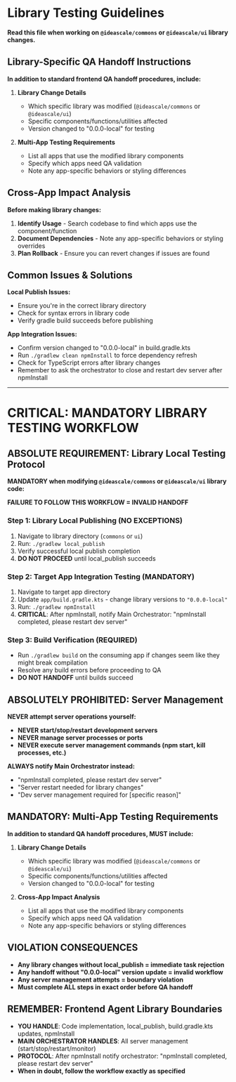# Library Testing Guidelines

**Read this file when working on `@ideascale/commons` or `@ideascale/ui` library changes.**


## Library-Specific QA Handoff Instructions

**In addition to standard frontend QA handoff procedures, include:**

1. **Library Change Details**
   - Which specific library was modified (`@ideascale/commons` or `@ideascale/ui`)
   - Specific components/functions/utilities affected
   - Version changed to "0.0.0-local" for testing

2. **Multi-App Testing Requirements**
   - List all apps that use the modified library components
   - Specify which apps need QA validation
   - Note any app-specific behaviors or styling differences

## Cross-App Impact Analysis

**Before making library changes:**

1. **Identify Usage** - Search codebase to find which apps use the component/function
2. **Document Dependencies** - Note any app-specific behaviors or styling overrides
3. **Plan Rollback** - Ensure you can revert changes if issues are found

## Common Issues & Solutions

**Local Publish Issues:**
- Ensure you're in the correct library directory
- Check for syntax errors in library code
- Verify gradle build succeeds before publishing

**App Integration Issues:**
- Confirm version changed to "0.0.0-local" in build.gradle.kts
- Run `./gradlew clean npmInstall` to force dependency refresh
- Check for TypeScript errors after library changes
- Remember to ask the orchestrator to close and restart dev server after npmInstall

---

# CRITICAL: MANDATORY LIBRARY TESTING WORKFLOW

## ABSOLUTE REQUIREMENT: Library Local Testing Protocol

**MANDATORY when modifying `@ideascale/commons` or `@ideascale/ui` library code:**

**FAILURE TO FOLLOW THIS WORKFLOW = INVALID HANDOFF**

### Step 1: Library Local Publishing (NO EXCEPTIONS)
1. Navigate to library directory (`commons` or `ui`)
2. Run: `./gradlew local_publish`  
3. Verify successful local publish completion
4. **DO NOT PROCEED** until local_publish succeeds

### Step 2: Target App Integration Testing (MANDATORY)
1. Navigate to target app directory
2. Update `app/build.gradle.kts` - change library versions to `"0.0.0-local"`
3. Run: `./gradlew npmInstall`
4. **CRITICAL**: After npmInstall, notify Main Orchestrator: "npmInstall completed, please restart dev server"

### Step 3: Build Verification (REQUIRED)
- Run `./gradlew build` on the consuming app if changes seem like they might break compilation
- Resolve any build errors before proceeding to QA
- **DO NOT HANDOFF** until builds succeed

## ABSOLUTELY PROHIBITED: Server Management

**NEVER attempt server operations yourself:**
- **NEVER start/stop/restart development servers**
- **NEVER manage server processes or ports**
- **NEVER execute server management commands (npm start, kill processes, etc.)**

**ALWAYS notify Main Orchestrator instead:**
- "npmInstall completed, please restart dev server"
- "Server restart needed for library changes"  
- "Dev server management required for [specific reason]"

## MANDATORY: Multi-App Testing Requirements

**In addition to standard QA handoff procedures, MUST include:**

1. **Library Change Details**
   - Which specific library was modified (`@ideascale/commons` or `@ideascale/ui`)
   - Specific components/functions/utilities affected
   - Version changed to "0.0.0-local" for testing

2. **Cross-App Impact Analysis**
   - List all apps that use the modified library components
   - Specify which apps need QA validation
   - Note any app-specific behaviors or styling differences

## VIOLATION CONSEQUENCES

- **Any library changes without local_publish = immediate task rejection**
- **Any handoff without "0.0.0-local" version update = invalid workflow**
- **Any server management attempts = boundary violation**
- **Must complete ALL steps in exact order before QA handoff**

## REMEMBER: Frontend Agent Library Boundaries

- **YOU HANDLE**: Code implementation, local_publish, build.gradle.kts updates, npmInstall
- **MAIN ORCHESTRATOR HANDLES**: All server management (start/stop/restart/monitor)
- **PROTOCOL**: After npmInstall notify orchestrator: "npmInstall completed, please restart dev server"
- **When in doubt, follow the workflow exactly as specified**
